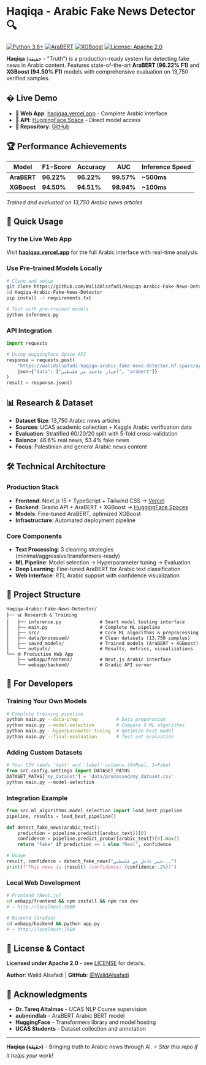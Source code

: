 # Haqiqa - Arabic Fake News Detector 🔍

[![Python 3.8+](https://img.shields.io/badge/python-3.8+-blue.svg)](https://www.python.org/downloads/)
[![AraBERT](https://img.shields.io/badge/AraBERT-96.22%25%20F1-orange.svg)](https://huggingface.co/aubmindlab/bert-base-arabertv02)
[![XGBoost](https://img.shields.io/badge/XGBoost-94.50%25%20F1-green.svg)](https://xgboost.readthedocs.io/)
[![License: Apache 2.0](https://img.shields.io/badge/License-Apache%202.0-blue.svg)](https://www.apache.org/licenses/LICENSE-2.0)

**Haqiqa** (حقيقة - "Truth") is a production-ready system for detecting fake news in Arabic content. Features state-of-the-art **AraBERT (96.22% F1)** and **XGBoost (94.50% F1)** models with comprehensive evaluation on 13,750 verified samples.

## � Live Demo

- **🚀 Web App**: [haqiqaa.vercel.app](https://haqiqaa.vercel.app) - Complete Arabic interface
- **🤖 API**: [HuggingFace Space](https://walidalsafadi-haqiqa-arabic-fake-news-detector.hf.space/) - Direct model access
- **📱 Repository**: [GitHub](https://github.com/WalidAlsafadi/Haqiqa-Arabic-Fake-News-Detector)

## 🏆 Performance Achievements

| Model       | F1-Score   | Accuracy   | AUC        | Inference Speed |
| ----------- | ---------- | ---------- | ---------- | --------------- |
| **AraBERT** | **96.22%** | **96.22%** | **99.57%** | **~500ms**      |
| **XGBoost** | **94.50%** | **94.51%** | **98.94%** | **~100ms**      |

_Trained and evaluated on 13,750 Arabic news articles_

## 🚀 Quick Usage

### Try the Live Web App

Visit **[haqiqaa.vercel.app](https://haqiqaa.vercel.app)** for the full Arabic interface with real-time analysis.

### Use Pre-trained Models Locally

```bash
# Clone and setup
git clone https://github.com/WalidAlsafadi/Haqiqa-Arabic-Fake-News-Detector.git
cd Haqiqa-Arabic-Fake-News-Detector
pip install -r requirements.txt

# Test with pre-trained models
python inference.py
```

### API Integration

```python
import requests

# Using HuggingFace Space API
response = requests.post(
    "https://walidalsafadi-haqiqa-arabic-fake-news-detector.hf.space/api/predict",
    json={"data": ["أخبار عاجلة من فلسطين", "arabert"]}
)
result = response.json()
```

## 📊 Research & Dataset

- **Dataset Size**: 13,750 Arabic news articles
- **Sources**: UCAS academic collection + Kaggle Arabic verification data
- **Evaluation**: Stratified 60/20/20 split with 5-fold cross-validation
- **Balance**: 46.6% real news, 53.4% fake news
- **Focus**: Palestinian and general Arabic news content

## 🛠️ Technical Architecture

### Production Stack

- **Frontend**: Next.js 15 + TypeScript + Tailwind CSS → [Vercel](https://haqiqaa.vercel.app)
- **Backend**: Gradio API + AraBERT + XGBoost → [HuggingFace Spaces](https://huggingface.co/spaces/WalidAlsafadi/Haqiqa-Arabic-Fake-News-Detector)
- **Models**: Fine-tuned AraBERT, optimized XGBoost
- **Infrastructure**: Automated deployment pipeline

### Core Components

- **Text Processing**: 3 cleaning strategies (minimal/aggressive/transformers-ready)
- **ML Pipeline**: Model selection → Hyperparameter tuning → Evaluation
- **Deep Learning**: Fine-tuned AraBERT for Arabic text classification
- **Web Interface**: RTL Arabic support with confidence visualization

## 📁 Project Structure

```
Haqiqa-Arabic-Fake-News-Detector/
├── 📊 Research & Training
│   ├── inference.py              # Smart model testing interface
│   ├── main.py                   # Complete ML pipeline
│   ├── src/                      # Core ML algorithms & preprocessing
│   ├── data/processed/           # Clean datasets (13,750 samples)
│   ├── saved_models/             # Trained models (AraBERT + XGBoost)
│   └── outputs/                  # Results, metrics, visualizations
└── 🌐 Production Web App
    ├── webapp/frontend/          # Next.js Arabic interface
    └── webapp/backend/           # Gradio API server
```

## 🔧 For Developers

### Training Your Own Models

```bash
# Complete training pipeline
python main.py --data-prep              # Data preparation
python main.py --model-selection        # Compare 5 ML algorithms
python main.py --hyperparameter-tuning  # Optimize best model
python main.py --final-evaluation       # Test set evaluation
```

### Adding Custom Datasets

```python
# Your CSV needs 'text' and 'label' columns (0=Real, 1=Fake)
from src.config.settings import DATASET_PATHS
DATASET_PATHS['my_dataset'] = 'data/processed/my_dataset.csv'
python main.py --model-selection
```

### Integration Example

```python
from src.ml_algorithms.model_selection import load_best_pipeline
pipeline, results = load_best_pipeline()

def detect_fake_news(arabic_text):
    prediction = pipeline.predict([arabic_text])[0]
    confidence = pipeline.predict_proba([arabic_text])[0].max()
    return "Fake" if prediction == 1 else "Real", confidence

# Usage
result, confidence = detect_fake_news("خبر عاجل من فلسطين...")
print(f"This news is {result} (confidence: {confidence:.2%})")
```

### Local Web Development

```bash
# Frontend (Next.js)
cd webapp/frontend && npm install && npm run dev
# → http://localhost:3000

# Backend (Gradio)
cd webapp/backend && python app.py
# → http://localhost:7860
```

## 📄 License & Contact

**Licensed under Apache 2.0** - see [LICENSE](LICENSE) for details.

**Author**: Walid Alsafadi | **GitHub**: [@WalidAlsafadi](https://github.com/WalidAlsafadi)

## 🙏 Acknowledgments

- **Dr. Tareq Altalmas** - UCAS NLP Course supervision
- **aubmindlab** - AraBERT Arabic BERT model
- **HuggingFace** - Transformers library and model hosting
- **UCAS Students** - Dataset collection and annotation

---

**Haqiqa (حقيقة)** - Bringing truth to Arabic news through AI. ⭐ _Star this repo if it helps your work!_
